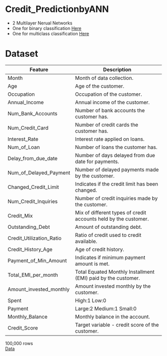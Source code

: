 # Credit_PredictionbyANN
- 2 Multilayer Nerual Networks 
- One for binary classification [Here](https://github.com/ronineume/Credit_PredictionbyANN/blob/main/Binary.ipynb)
- One for multiclass classification [Here](https://github.com/ronineume/Credit_PredictionbyANN/blob/main/Multiclass.ipynb)

# Dataset
| Feature                        | Description                                                      |
|-------------------------------|------------------------------------------------------------------|
| Month                         | Month of data collection.                                       |
| Age                           | Age of the customer.                                           |
| Occupation                    | Occupation of the customer.                                     |
| Annual_Income                 | Annual income of the customer.                                  |
| Num_Bank_Accounts             | Number of bank accounts the customer has.                       |
| Num_Credit_Card               | Number of credit cards the customer has.                        |
| Interest_Rate                 | Interest rate applied on loans.                                 |
| Num_of_Loan                   | Number of loans the customer has.                               |
| Delay_from_due_date           | Number of days delayed from due date for payments.             |
| Num_of_Delayed_Payment        | Number of delayed payments made by the customer.               |
| Changed_Credit_Limit          | Indicates if the credit limit has been changed.                |
| Num_Credit_Inquiries          | Number of credit inquiries made by the customer.               |
| Credit_Mix                    | Mix of different types of credit accounts held by the customer. |
| Outstanding_Debt              | Amount of outstanding debt.                                     |
| Credit_Utilization_Ratio      | Ratio of credit used to credit available.                       |
| Credit_History_Age            | Age of credit history.                                         |
| Payment_of_Min_Amount         | Indicates if minimum payment amount is met.                    |
| Total_EMI_per_month           | Total Equated Monthly Installment (EMI) paid by the customer.  |
| Amount_invested_monthly       | Amount invested monthly by the customer.                        |
| Spent             | High:1 Low:0                               |
| Payment             | Large:2 Medium:1 Small:0                               |
| Monthly_Balance                | Monthly balance in the account.                                 |
| Credit_Score                  | Target variable - credit score of the customer.                |

100,000 rows \
[Data](https://github.com/ronineume/Credit_PredictionbyANN/raw/refs/heads/main/processed_credit_score_data.csv)
